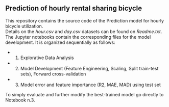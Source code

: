 ## Prediction of hourly rental sharing bicycle

This repository contains the source code of the Prediction model for hourly bicycle utilization.   
Details on the *hour.csv* and *day.csv* datasets can be found on *Readme.txt*.  
The Jupyter notebooks contain the corresponding files for the model development. It is organized sequentially as follows:

- 1. Explorative Data Analysis
- 2. Model Development (Feature Engineering, Scaling, Split train-test sets), Forward cross-validation
- 3. Model error and feature importance (R2, MAE, MAD) using test set

To simply evaluate and further modify the best-trained model go directly to Notebook n.3.
